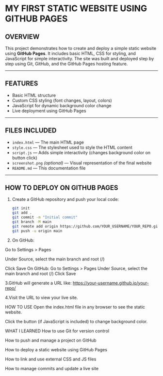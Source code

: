 # MY FIRST STATIC WEBSITE USING GITHUB PAGES

## OVERVIEW

This project demonstrates how to create and deploy a simple static website using **GitHub Pages**. It includes basic HTML, CSS for styling, and JavaScript for simple interactivity. The site was built and deployed step by step using Git, GitHub, and the GitHub Pages hosting feature.

---

## FEATURES

- Basic HTML structure
- Custom CSS styling (font changes, layout, colors)
- JavaScript for dynamic background color change
- Live deployment using GitHub Pages

---

## FILES INCLUDED

- `index.html` — The main HTML page
- `style.css` — The stylesheet used to style the HTML content
- `script.js` — Adds simple interactivity (changes background color on button click)
- `screenshot.png` *(optional)* — Visual representation of the final website
- `README.md` — This documentation file

---

## HOW TO DEPLOY ON GITHUB PAGES

1. Create a GitHub repository and push your local code:
   ```bash
   git init
   git add .
   git commit -m "Initial commit"
   git branch -M main
   git remote add origin https://github.com/YOUR_USERNAME/YOUR_REPO.git
   git push -u origin main
2. On GitHub:

Go to Settings > Pages

Under Source, select the main branch and root (/)

Click Save
On GitHub:
Go to Settings > Pages
Under Source, select the main branch and root (/)
Click Save

3.GitHub will generate a URL like:
https://your-username.github.io/your-repo/

4.Visit the URL to view your live site.

HOW TO USE
Open the index.html file in any browser to see the static website.

Click the button (if JavaScript is included) to change background color.

WHAT I LEARNED
How to use Git for version control

How to push and manage a project on GitHub

How to deploy a static website using GitHub Pages

How to link and use external CSS and JS files

How to manage commits and update a live site




